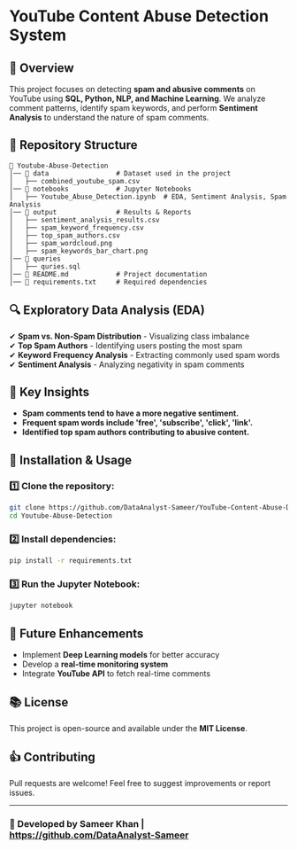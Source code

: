 # YouTube Content Abuse Detection System

## 📌 Overview
This project focuses on detecting **spam and abusive comments** on YouTube using **SQL, Python, NLP, and Machine Learning**. We analyze comment patterns, identify spam keywords, and perform **Sentiment Analysis** to understand the nature of spam comments.

## 📂 Repository Structure
```
📂 Youtube-Abuse-Detection
│── 📂 data                 # Dataset used in the project
│   ├── combined_youtube_spam.csv
│── 📂 notebooks            # Jupyter Notebooks
│   ├── Youtube_Abuse_Detection.ipynb  # EDA, Sentiment Analysis, Spam Analysis
│── 📂 output               # Results & Reports
│   ├── sentiment_analysis_results.csv
│   ├── spam_keyword_frequency.csv
│   ├── top_spam_authors.csv
│   ├── spam_wordcloud.png
│   ├── spam_keywords_bar_chart.png
│── 📂 queries
│   ├── quries.sql
│── 📝 README.md            # Project documentation
│── 📝 requirements.txt     # Required dependencies
```

## 🔍 Exploratory Data Analysis (EDA)
✔ **Spam vs. Non-Spam Distribution** - Visualizing class imbalance  
✔ **Top Spam Authors** - Identifying users posting the most spam  
✔ **Keyword Frequency Analysis** - Extracting commonly used spam words  
✔ **Sentiment Analysis** - Analyzing negativity in spam comments  

## 🧠 Key Insights
- **Spam comments tend to have a more negative sentiment.**
- **Frequent spam words include 'free', 'subscribe', 'click', 'link'.**
- **Identified top spam authors contributing to abusive content.**

## 🚀 Installation & Usage
### **1️⃣ Clone the repository:**
```bash
git clone https://github.com/DataAnalyst-Sameer/YouTube-Content-Abuse-Detection.git
cd Youtube-Abuse-Detection
```
### **2️⃣ Install dependencies:**
```bash
pip install -r requirements.txt
```
### **3️⃣ Run the Jupyter Notebook:**
```bash
jupyter notebook
```

## 🌟 Future Enhancements
- Implement **Deep Learning models** for better accuracy
- Develop a **real-time monitoring system**
- Integrate **YouTube API** to fetch real-time comments

## 📚 License
This project is open-source and available under the **MIT License**.

## 👍 Contributing
Pull requests are welcome! Feel free to suggest improvements or report issues.

---
### 🚀 Developed by Sameer Khan | https://github.com/DataAnalyst-Sameer

